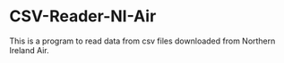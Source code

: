 # CSV-Reader-NI-Air
This is a program to read data from csv files downloaded from Northern Ireland Air.
